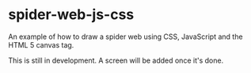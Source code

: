 # spider-web-js-css
An example of how to draw a spider web using CSS, JavaScript and the HTML 5 canvas tag.

This is still in development. A screen will be added once it's done.